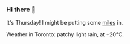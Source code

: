 ### Hi there :wave:

It's Thursday! I might be putting some [miles](https://www.strava.com/athletes/889963) in.

Weather in Toronto: patchy light rain, at +20°C.
